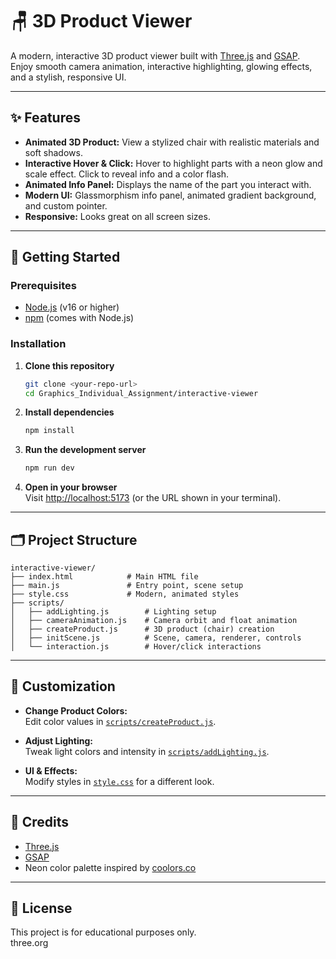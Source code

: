 # 🪑 3D Product Viewer

A modern, interactive 3D product viewer built with [Three.js](https://threejs.org/) and [GSAP](https://greensock.com/gsap/).  
Enjoy smooth camera animation, interactive highlighting, glowing effects, and a stylish, responsive UI.

---

## ✨ Features

- **Animated 3D Product:** View a stylized chair with realistic materials and soft shadows.
- **Interactive Hover & Click:** Hover to highlight parts with a neon glow and scale effect. Click to reveal info and a color flash.
- **Animated Info Panel:** Displays the name of the part you interact with.
- **Modern UI:** Glassmorphism info panel, animated gradient background, and custom pointer.
- **Responsive:** Looks great on all screen sizes.

---

## 🚀 Getting Started

### Prerequisites

- [Node.js](https://nodejs.org/) (v16 or higher)
- [npm](https://www.npmjs.com/) (comes with Node.js)

### Installation

1. **Clone this repository**
   ```sh
   git clone <your-repo-url>
   cd Graphics_Individual_Assignment/interactive-viewer
   ```

2. **Install dependencies**
   ```sh
   npm install
   ```

3. **Run the development server**
   ```sh
   npm run dev
   ```

4. **Open in your browser**  
   Visit [http://localhost:5173](http://localhost:5173) (or the URL shown in your terminal).

---

## 🗂️ Project Structure

```
interactive-viewer/
├── index.html            # Main HTML file
├── main.js               # Entry point, scene setup
├── style.css             # Modern, animated styles
├── scripts/
│   ├── addLighting.js        # Lighting setup
│   ├── cameraAnimation.js    # Camera orbit and float animation
│   ├── createProduct.js      # 3D product (chair) creation
│   ├── initScene.js          # Scene, camera, renderer, controls
│   └── interaction.js        # Hover/click interactions
```

---

## 🎨 Customization

- **Change Product Colors:**  
  Edit color values in [`scripts/createProduct.js`](scripts/createProduct.js).

- **Adjust Lighting:**  
  Tweak light colors and intensity in [`scripts/addLighting.js`](scripts/addLighting.js).

- **UI & Effects:**  
  Modify styles in [`style.css`](style.css) for a different look.

---

## 🙏 Credits

- [Three.js](https://threejs.org/)
- [GSAP](https://greensock.com/gsap/)
- Neon color palette inspired by [coolors.co](https://coolors.co/)

---

## 📄 License

This project is for educational purposes only.  
three.org
